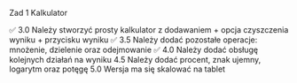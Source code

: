 Zad 1 Kalkulator

✅ 3.0 Należy stworzyć prosty kalkulator z dodawaniem + opcja czyszczenia wyniku + przycisku wyniku
✅ 3.5 Należy dodać pozostałe operacje: mnożenie, dzielenie oraz odejmowanie
✅ 4.0 Należy dodać obsługę kolejnych działań na wyniku
4.5 Należy dodać procent, znak ujemny, logarytm oraz potęgę
5.0 Wersja ma się skalować na tablet

